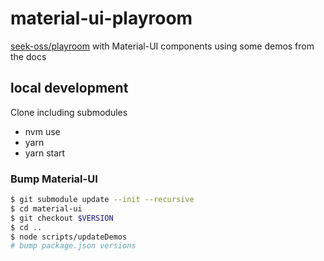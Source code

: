 # material-ui-playroom
[seek-oss/playroom](https://github.com/seek-oss/playroom) with Material-UI components using some demos from the docs

## local development
Clone including submodules
- nvm use
- yarn
- yarn start

### Bump Material-UI

```bash
$ git submodule update --init --recursive
$ cd material-ui
$ git checkout $VERSION
$ cd ..
$ node scripts/updateDemos
# bump package.json versions
```